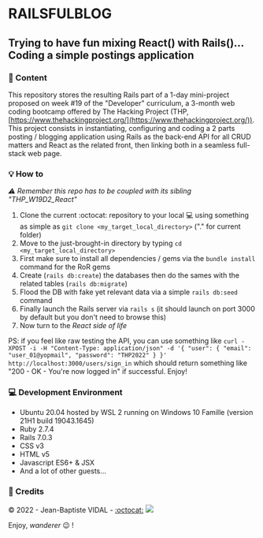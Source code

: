 # RAILSFULBLOG

## Trying to have fun mixing React() with Rails()... Coding a simple postings application

### :scroll: Content

This repository stores the resulting Rails part of a 1-day mini-project proposed on week #19 of the "Developer" curriculum, a 3-month web coding bootcamp offered by The Hacking Project (THP, [https://www.thehackingproject.org/](https://www.thehackingproject.org/)).  
This project consists in instantiating, configuring and coding a 2 parts posting / blogging application using Rails as the back-end API for all CRUD matters and React as the related front, then linking both in a seamless full-stack web page.

### :bulb: How to

_:warning: Remember this repo has to be coupled with its sibling "THP_W19D2_React"_

1. Clone the current :octocat: repository to your local :computer: using something as simple as `git clone <my_target_local_directory>` ("." for current folder)
2. Move to the just-brought-in directory by typing `cd <my_target_local_directory>`
3. First make sure to install all dependencies / gems via the `bundle install` command for the RoR gems
4. Create (`rails db:create`) the databases then do the sames with the related tables (`rails db:migrate`)
5. Flood the DB with fake yet relevant data via a simple `rails db:seed` command
6. Finally launch the Rails server via `rails s` (it should launch on port 3000 by default but you don't need to browse this)
7. Now turn to the _React side of life_

PS: if you feel like raw testing the API, you can use something like `curl -XPOST -i -H "Content-Type: application/json" -d '{ "user": { "email": "user_01@yopmail", "password": "THP2022" } }' http://localhost:3000/users/sign_in` which should return something like "200 - OK - You're now logged in" if successful. Enjoy!

### :computer: Development Environment

- Ubuntu 20.04 hosted by WSL 2 running on Windows 10 Famille (version 21H1 build 19043.1645)
- Ruby 2.7.4
- Rails 7.0.3
- CSS v3
- HTML v5
- Javascript ES6+ & JSX
- And a lot of other guests...

### :lock_with_ink_pen: Credits

&copy; 2022 - Jean-Baptiste VIDAL - [:octocat:](https://github.com/GibbZ-78) [<img src="https://www.linkedin.com/favicon.ico">](https://www.linkedin.com/in/jeanbaptistevidal/)

Enjoy, _wanderer_ :wink: !
